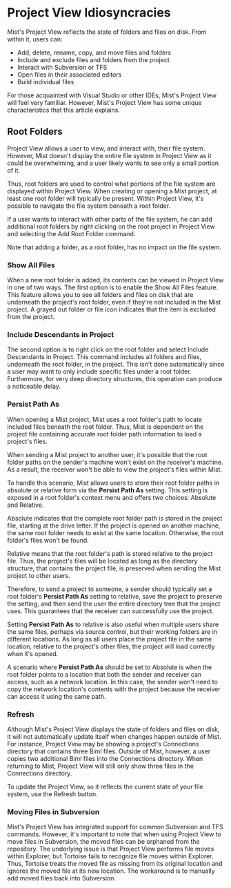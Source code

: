 # Project View Idiosyncracies

Mist's Project View reflects the state of folders and files on disk. From within it, users can:

* Add, delete, rename, copy, and move files and folders
* Include and exclude files and folders from the project
* Interact with Subversion or TFS
* Open files in their associated editors
* Build individual files

For those acquainted with Visual Studio or other IDEs, Mist's Project View will feel very familiar. However, Mist's Project View has some unique characteristics that this article explains.

## Root Folders
Project View allows a user to view, and interact with, their file system. However, Mist doesn't display the entire file system in Project View as it could be overwhelming, and a user likely wants to see only a small portion of it.

Thus, root folders are used to control what portions of the file system are displayed within Project View. When creating or opening a Mist project, at least one root folder will typically be present. Within Project View, it's possible to navigate the file system beneath a root folder.

If a user wants to interact with other parts of the file system, he can add additional root folders by right clicking on the root project in Project View and selecting the Add Root Folder command.

Note that adding a folder, as a root folder, has no impact on the file system.

### Show All Files

When a new root folder is added, its contents can be viewed in Project View in one of two ways. The first option is to enable the Show All Files feature. This feature allows you to see all folders and files on disk that are underneath the project's root folder, even if they're not included in the Mist project. A grayed out folder or file icon indicates that the item is excluded from the project.

### Include Descendants in Project

The second option is to right click on the root folder and select Include Descendants in Project. This command includes all folders and files, underneath the root folder, in the project. This isn't done automatically since a user may want to only include specific files under a root folder. Furthermore, for very deep directory structures, this operation can produce a noticeable delay.

### Persist Path As

When opening a Mist project, Mist uses a root folder's path to locate included files beneath the root folder. Thus, Mist is dependent on the project file containing accurate root folder path information to load a project's files.

When sending a Mist project to another user, it's possible that the root folder paths on the sender's machine won't exist on the receiver's machine. As a result, the receiver won't be able to view the project's files within Mist.

To handle this scenario, Mist allows users to store their root folder paths in absolute or relative form via the **Persist Path As** setting. This setting is exposed in a root folder's context menu and offers two choices: Absolute and Relative.

Absolute indicates that the complete root folder path is stored in the project file, starting at the drive letter. If the project is opened on another machine, the same root folder needs to exist at the same location. Otherwise, the root folder's files won't be found. 

Relative means that the root folder's path is stored relative to the project file. Thus, the project's files will be located as long as the directory structure, that contains the project file, is preserved when sending the Mist project to other users.

Therefore, to send a project to someone, a sender should typically set a root folder's **Persist Path As** setting to relative, save the project to preserve the setting, and then send the user the entire directory tree that the project uses. This guarantees that the receiver can successfully use the project.

Setting **Persist Path As** to relative is also useful when multiple users share the same files, perhaps via source control, but their working folders are in different locations. As long as all users place the project file in the same location, relative to the project's other files, the project will load correctly when it's opened.

A scenario where **Persist Path As** should be set to Absolute is when the root folder points to a location that both the sender and receiver can access, such as a network location. In this case, the sender won't need to copy the network location's contents with the project because the receiver can access it using the same path.

### Refresh

Although Mist's Project View displays the state of folders and files on disk, it will not automatically update itself when changes happen outside of Mist. For instance, Project View may be showing a project's Connections directory that contains three Biml files. Outside of Mist, however, a user copies two additional Biml files into the Connections directory. When returning to Mist, Project View will still only show three files in the Connections directory.

To update the Project View, so it reflects the current state of your file system, use the Refresh button.

### Moving Files in Subversion

Mist's Project View has integrated support for common Subversion and TFS commands. However, it's important to note that when using Project View to move files in Subversion, the moved files can be orphaned from the repository. The underlying issue is that Project View performs file moves within Explorer, but Tortoise fails to recognize file moves within Explorer. Thus, Tortoise treats the moved file as missing from its original location and ignores the moved file at its new location. The workaround is to manually add moved files back into Subversion.